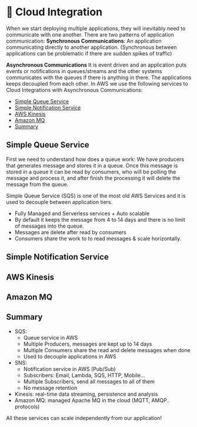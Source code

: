 # 🚦 Cloud Integration

When we start deploying multiple applications, they will inevitably need to communicate with one another. There are two patterns of application communication:
**Synchronous Communications**: An application communicating directly to another application. (Synchronous between applications can be problematic if there are sudden spikes of traffic)

**Asynchronous Communications** It is event driven and an application puts events or notifications in queues/streams and the other systems communicates with the queues if there is anything in there. The applications keeps decoupled from each other. In AWS we use the following services to Cloud Integrations with Asynchronous Communications:

- [Simple Queue Service](#simple-queue-service)
- [Simple Notification Service](#simple-notification-service)
- [AWS Kinesis](#aws-kinesis)
- [Amazon MQ](#amazon-mq)
- [Summary](#summary)

## Simple Queue Service

First we need to understand how does a queue work: We have producers that generates message and stores it in a queue. Once this message is stored in a queue it can be read by consumers, who will be polling the message and process it, and after finish the processing it will delete the message from the queue.

Simple Queue Service (SQS) is one of the most old AWS Services and it is used to decouple between application tiers.

- Fully Managed and Serverless services + Auto scalable
- By default it keeps the message from 4 to 14 days and there is no limit of messages into the queue.
- Messages are delete after read by consumers
- Consumers share the work to to read messages & scale horizontally.

## Simple Notification Service

## AWS Kinesis

## Amazon MQ

## Summary

- SQS:
  - Queue service in AWS
  - Multiple Producers, messages are kept up to 14 days
  - Multiple Consumers share the read and delete messages when done
  - Used to decouple applications in AWS
- SNS:
  - Notification service in AWS (Pub/Sub)
  - Subscribers: Email, Lambda, SQS, HTTP, Mobile…
  - Multiple Subscribers, send all messages to all of them
  - No message retention
- Kinesis: real-time data streaming, persistence and analysis
- Amazon MQ: managed Apache MQ in the cloud (MQTT, AMQP.. protocols)

All these services can scale independently from our application!
